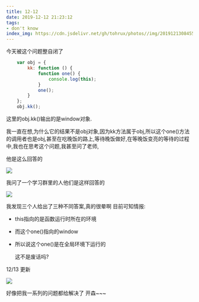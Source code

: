```yaml
---
title: 12-12
date: 2019-12-12 21:23:12
tags: 
- don't know
index_img: https://cdn.jsdelivr.net/gh/tohrux/photos//img/20191213084556.png
---
```


今天被这个问题整自闭了

```js
    var obj = {
        kk: function () {
            function one() {
                console.log(this);
            }
            one();
        }
    };
    obj.kk();
```

这里的obj.kk()输出的是window对象.

我一直在想,为什么它的结果不是obj对象,因为kk方法属于obj,所以这个one()方法的调用者也是obj,甚至在吃晚饭的路上,等待晚饭做好,在等晚饭变亮的等待的过程中,我也在思考这个问题,我甚至问了老师,

他是这么回答的

![](https://cdn.jsdelivr.net/gh/tohrux/photos//img/20191212212826.png)

我问了一个学习群里的人他们是这样回答的

![](https://cdn.jsdelivr.net/gh/tohrux/photos//img/20191212213104.png)

我发现三个人给出了三种不同答案,真的很晕啊
目前可知情报:

- this指向的是函数运行时所在的环境

- 而这个one()指向的window

- 所以说这个one()是在全局环境下运行的

  这不是废话吗?

12/13 更新

![](https://cdn.jsdelivr.net/gh/tohrux/photos//img/20191213084338.jpg)

好像把我一系列的问题都给解决了 开森~~~
